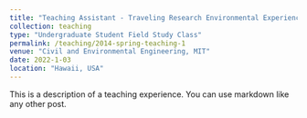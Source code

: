 ```yaml
---
title: "Teaching Assistant - Traveling Research Environmental Experience (https://cee.mit.edu/trex_1091/)"
collection: teaching
type: "Undergraduate Student Field Study Class"
permalink: /teaching/2014-spring-teaching-1
venue: "Civil and Environmental Engineering, MIT"
date: 2022-1-03
location: "Hawaii, USA"
---
```


This is a description of a teaching experience. You can use markdown like any other post.
